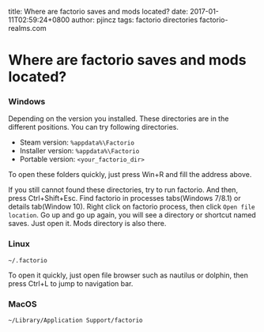title: Where are factorio saves and mods located?
date: 2017-01-11T02:59:24+0800
author: pjincz
tags: factorio directories factorio-realms.com


Where are factorio saves and mods located?
==========================================

### Windows

Depending on the version you installed. These directories are in the different positions.
You can try following directories.

* Steam version: `%appdata%\Factorio`
* Installer version: `%appdata%\Factorio`
* Portable version: `<your_factorio_dir>`

To open these folders quickly, just press Win+R and fill the address above.

If you still cannot found these directories, try to run factorio.
And then, press Ctrl+Shift+Esc.
Find factorio in processes tabs(Windows 7/8.1) or details tab(Window 10).
Right click on factorio process, then click `Open file location`.
Go up and go up again, you will see a directory or shortcut named saves. Just open it.
Mods directory is also there.

### Linux

`~/.factorio`

To open it quickly, just open file browser such as nautilus or dolphin, then press Ctrl+L to jump to navigation bar.

### MacOS

`~/Library/Application Support/factorio`
